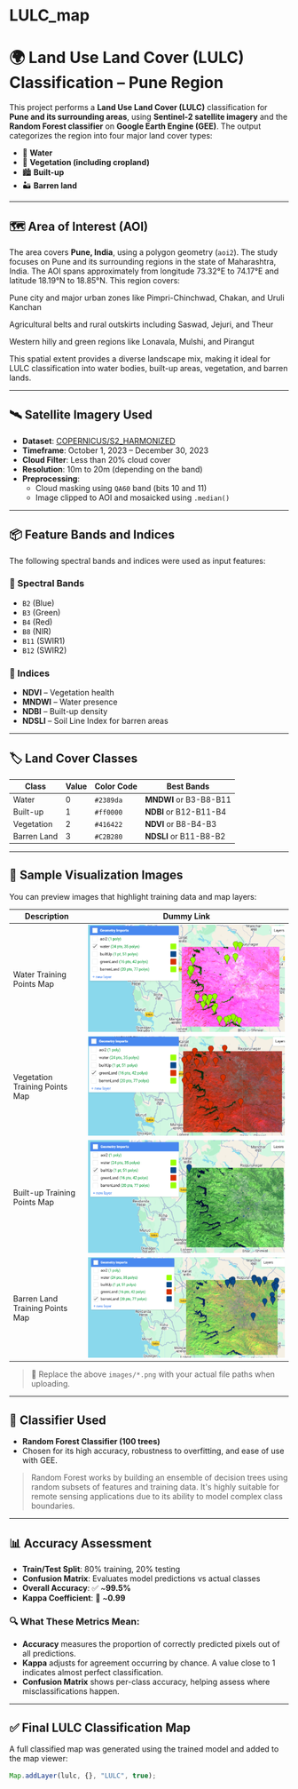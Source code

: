 # LULC_map

# 🌍 Land Use Land Cover (LULC) Classification – Pune Region

This project performs a **Land Use Land Cover (LULC)** classification for **Pune and its surrounding areas**, using **Sentinel-2 satellite imagery** and the **Random Forest classifier** on **Google Earth Engine (GEE)**. The output categorizes the region into four major land cover types:

- 🌊 **Water**
- 🌾 **Vegetation (including cropland)**
- 🏙️ **Built-up**
- 🏜️ **Barren land**

---

## 🗺️ Area of Interest (AOI)

The area covers **Pune, India**, using a polygon geometry (`aoi2`). The study focuses on Pune and its surrounding regions in the state of Maharashtra, India. The AOI spans approximately from longitude 73.32°E to 74.17°E and latitude 18.19°N to 18.85°N. This region covers:

Pune city and major urban zones like Pimpri-Chinchwad, Chakan, and Uruli Kanchan

Agricultural belts and rural outskirts including Saswad, Jejuri, and Theur

Western hilly and green regions like Lonavala, Mulshi, and Pirangut

This spatial extent provides a diverse landscape mix, making it ideal for LULC classification into water bodies, built-up areas, vegetation, and barren lands.

---

## 🛰️ Satellite Imagery Used

- **Dataset**: [COPERNICUS/S2_HARMONIZED](https://developers.google.com/earth-engine/datasets/catalog/COPERNICUS_S2_HARMONIZED)
- **Timeframe**: October 1, 2023 – December 30, 2023
- **Cloud Filter**: Less than 20% cloud cover
- **Resolution**: 10m to 20m (depending on the band)
- **Preprocessing**: 
  - Cloud masking using `QA60` band (bits 10 and 11)
  - Image clipped to AOI and mosaicked using `.median()`

---

## 📦 Feature Bands and Indices

The following spectral bands and indices were used as input features:

### 🔹 Spectral Bands
- `B2` (Blue)
- `B3` (Green)
- `B4` (Red)
- `B8` (NIR)
- `B11` (SWIR1)
- `B12` (SWIR2)

### 🔸 Indices
- **NDVI** – Vegetation health  
- **MNDWI** – Water presence  
- **NDBI** – Built-up density  
- **NDSLI** – Soil Line Index for barren areas  

---

## 🏷️ Land Cover Classes

| Class         | Value | Color Code | Best Bands |
|---------------|-------|------------|------------|
| Water         | 0     | `#2389da`  | **MNDWI** or B3-B8-B11 |
| Built-up      | 1     | `#ff0000`  | **NDBI** or B12-B11-B4 |
| Vegetation    | 2     | `#416422`  | **NDVI** or B8-B4-B3 |
| Barren Land   | 3     | `#C2B280`  | **NDSLI** or B11-B8-B2 |

---

## 📸 Sample Visualization Images

You can preview images that highlight training data and map layers:

| Description | Dummy Link |
|-------------|------------|
| Water Training Points Map | ![Water](waterTP.png) |
| Vegetation Training Points Map | ![Vegetation](greenLandTP.png) |
| Built-up Training Points Map | ![Built-up](builtUpTP.png) |
| Barren Land Training Points Map | ![Barren](barrenLandTP.png) |

> 🔁 Replace the above `images/*.png` with your actual file paths when uploading.

---

## 🤖 Classifier Used

- **Random Forest Classifier (100 trees)**  
- Chosen for its high accuracy, robustness to overfitting, and ease of use with GEE.

> Random Forest works by building an ensemble of decision trees using random subsets of features and training data. It's highly suitable for remote sensing applications due to its ability to model complex class boundaries.

---

## 📊 Accuracy Assessment

- **Train/Test Split**: 80% training, 20% testing
- **Confusion Matrix**: Evaluates model predictions vs actual classes
- **Overall Accuracy**: ✅ ~**99.5%**
- **Kappa Coefficient**: 🤝 ~**0.99**

### 🔍 What These Metrics Mean:
- **Accuracy** measures the proportion of correctly predicted pixels out of all predictions.
- **Kappa** adjusts for agreement occurring by chance. A value close to 1 indicates almost perfect classification.
- **Confusion Matrix** shows per-class accuracy, helping assess where misclassifications happen.

---

## ✅ Final LULC Classification Map

A full classified map was generated using the trained model and added to the map viewer:

```javascript
Map.addLayer(lulc, {}, "LULC", true);
